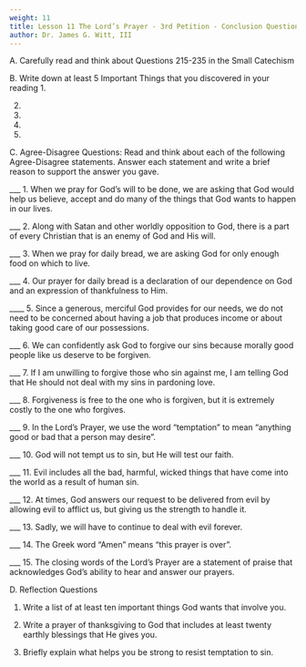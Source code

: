 ```yaml
---
weight: 11
title: Lesson 11 The Lord’s Prayer - 3rd Petition - Conclusion Questions 215-235
author: Dr. James G. Witt, III
---
```

A. Carefully read and think about Questions 215-235 in the Small Catechism

B. Write down at least 5 Important Things that you discovered in your reading
1.

2.

3.

4.
 
5.


C. Agree-Disagree Questions: Read and think about each of the following Agree-Disagree statements.  Answer each statement and write a brief reason to support the answer you gave.

___ 1. When we pray for God’s will to be done, we are asking that God would help us believe, accept and do many of the things that God wants to happen in our lives.


___ 2. Along with Satan and other worldly opposition to God, there is a part of every Christian that is an enemy of God and His will.


___ 3. When we pray for daily bread, we are asking God for only enough food on which to live.


___ 4. Our prayer for daily bread is a declaration of our dependence on God and an expression of thankfulness to Him.


____ 5. Since a generous, merciful God provides for our needs, we do not need to be concerned about having a job that produces income or about taking good care of our possessions.


___ 6. We can confidently ask God to forgive our sins because morally good people like us deserve to be forgiven.


___ 7.  If I am unwilling to forgive those who sin against me, I am telling God that He should not deal with my sins in pardoning love.


___ 8. Forgiveness is free to the one who is forgiven, but it is extremely costly to the one who forgives.


___ 9. In the Lord’s Prayer, we use the word “temptation” to mean “anything good or bad that a person may desire”.


___ 10.  God will not tempt us to sin, but He will test our faith.


___ 11. Evil includes all the bad, harmful, wicked things that have come into the world as a result of human sin.


___ 12. At times, God answers our request to be delivered from evil by allowing evil to afflict us, but giving us the strength to handle it.


___ 13. Sadly, we will have to continue to deal with evil forever.


___ 14. The Greek word “Amen” means “this prayer is over”.


___ 15. The closing words of the Lord’s Prayer are a statement of praise that acknowledges God’s ability to hear and answer our prayers.


D. Reflection Questions

1. Write a list of at least ten important things God wants that involve you.



2. Write a prayer of thanksgiving to God that includes at least twenty earthly blessings that He gives you.



3. Briefly explain what helps you be strong to resist temptation to sin.



